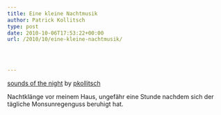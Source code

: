 ```yaml
---
title: Eine kleine Nachtmusik
author: Patrick Kollitsch
type: post
date: 2010-10-06T17:53:22+00:00
url: /2010/10/eine-kleine-nachtmusik/




---
```

<span><a href="http://soundcloud.com/user4584608/sounds-of-the-night-1">sounds of the night</a> by <a href="http://soundcloud.com/user4584608">pkollitsch</a></span> 

Nachtklänge vor meinem Haus, ungefähr eine Stunde nachdem sich der tägliche Monsunregenguss beruhigt hat.